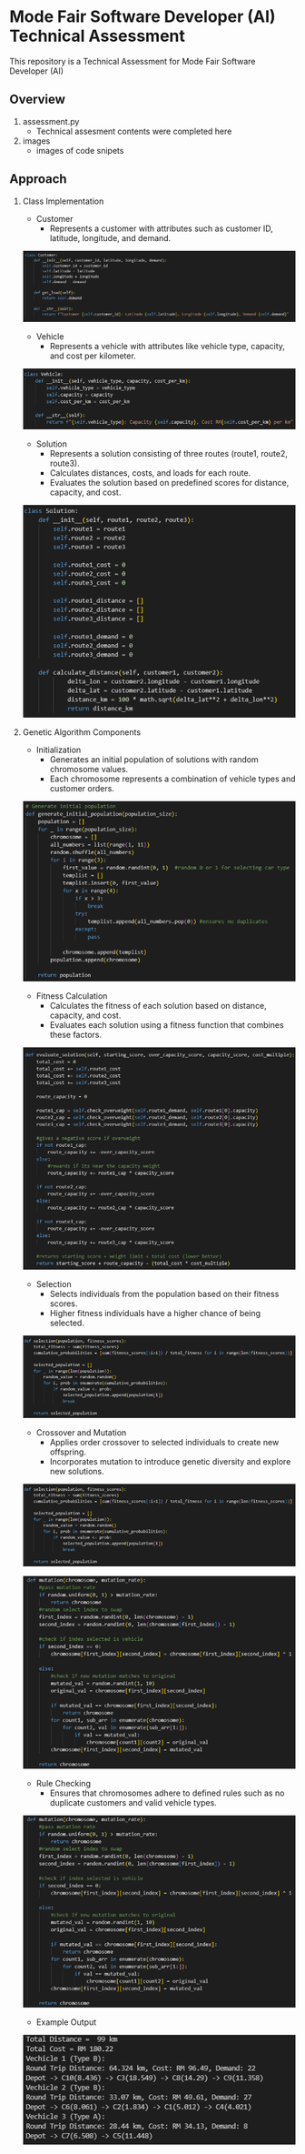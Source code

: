 # Mode Fair Software Developer (AI) Technical Assessment
This repository is a Technical Assessment for Mode Fair Software Developer (AI)

## Overview
1. assessment.py
    - Technical assesment contents were completed here
2. images
    - images of code snipets

## Approach

1. Class Implementation 
    - Customer
        - Represents a customer with attributes such as customer ID, latitude, longitude, and demand.
    
    <p align="center">
    <img src="images/customer.png" alt="outlier" width="max-width: 100%;">
    </p>    

    - Vehicle 
        - Represents a vehicle with attributes like vehicle type, capacity, and cost per kilometer.

    <p align="center">
    <img src="images/vehicle.png" alt="outlier" width="max-width: 100%;">
    </p>

    - Solution
        - Represents a solution consisting of three routes (route1, route2, route3).
        - Calculates distances, costs, and loads for each route.
        - Evaluates the solution based on predefined scores for distance, capacity, and cost.

    <p align="center">
    <img src="images/solution.png" alt="outlier" width="max-width: 100%;">
    </p>

2. Genetic Algorithm Components
    - Initialization
        - Generates an initial population of solutions with random chromosome values.
        - Each chromosome represents a combination of vehicle types and customer orders.

    <p align="center">
    <img src="images/Initialization.png" alt="outlier" width="max-width: 100%;">
    </p>

    - Fitness Calculation
        - Calculates the fitness of each solution based on distance, capacity, and cost.
        - Evaluates each solution using a fitness function that combines these factors.

    <p align="center">
    <img src="images/Fitness.png" alt="outlier" width="max-width: 100%;">
    </p>

    - Selection
        - Selects individuals from the population based on their fitness scores.
        - Higher fitness individuals have a higher chance of being selected.

    <p align="center">
    <img src="images/Selection.png" alt="outlier" width="max-width: 100%;">
    </p>

    - Crossover and Mutation
        - Applies order crossover to selected individuals to create new offspring.
        - Incorporates mutation to introduce genetic diversity and explore new solutions.

    <p align="center">
    <img src="images/Selection.png" alt="outlier" width="max-width: 100%;">
    </p>

    <p align="center">
    <img src="images/Mutation.png" alt="outlier" width="max-width: 100%;">
    </p>


    - Rule Checking
        - Ensures that chromosomes adhere to defined rules such as no duplicate customers and valid vehicle types.

    <p align="center">
    <img src="images/Mutation.png" alt="outlier" width="max-width: 100%;">
    </p>

    - Example Output

    <p align="center">
    <img src="images/Output.png" alt="outlier" width="max-width: 100%;">
    </p>

